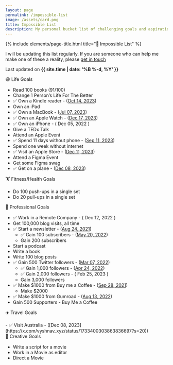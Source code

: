 ```yaml
---	
layout: page
permalink: /impossible-list
image: /assets/card.png
title: Impossible List
description: My personal bucket list of challenging goals and aspirations
---
```


{% include elements/page-title.html title="🎯️ Impossible List" %}

I will be updating this list regularly. If you are someone who can help me make one of these a reality, please [get in touch](mailto:hi@vyshnav.xyz)

Last updated on **{{ site.time | date: '%B %-d, %Y' }}**

<div class="about-sec-h text-mute" style="margin-bottom: 1rem;">😃 Life Goals</div>

- Read 100 books (91/100)
- Change 1 Person’s Life For The Better
- ✅ Own a Kindle reader - ([Oct 14, 2023](https://x.com/vyshnav_xyz/status/1713197121195971045))
- Own an iPad
- ✅ Own a MacBook - ([Jul 07, 2023](https://twitter.com/vyshnav_xyz/status/1677315178126274563))
- ✅ Own an Apple Watch - ([Dec 17, 2023](https://x.com/vyshnav_xyz/status/1738204752444629159?s=20))
- ✅ Own an iPhone - ( Dec 05, 2022 )
- Give a TEDx Talk
- Attend an Apple Event
- ✅ Spend 11 days without phone - ([Sep 11, 2023](https://x.com/vyshnav_xyz/status/1697254933857546517))
- Spend one week without internet
- ✅ Visit an Apple Store - ([Dec 11, 2023](https://x.com/vyshnav_xyz/status/1734178230503137582?s=20))
- Attend a Figma Event
- Get some Figma swag
- ✅ Get on a plane - ([Dec 08, 2023](https://x.com/vyshnav_xyz/status/1733400303863836697?s=20))

<div class="about-sec-h text-mute" style="margin-bottom: 1rem;">🏋️ Fitness/Health Goals</div>

- Do 100 push-ups in a single set
- Do 20 pull-ups in a single set

<div class="about-sec-h text-mute" style="margin-bottom: 1rem;">💼 Professional Goals</div>

- ✅ Work in a Remote Company - ( Dec 12, 2022 )
- Get 100,000 blog visits, all time
- ✅ Start a newsletter - ([Aug 24, 2021](/microblog/launched-my-newsletter))
    - ✅ Gain 100 subscribers - ([May 20, 2022](https://twitter.com/vyshnav_xyz/status/1527575463111032832))
    - Gain 200 subscribers
- Start a podcast
- Write a book
- Write 100 blog posts
- ✅ Gain 500 Twitter followers - ([Mar 07, 2022](https://twitter.com/vyshnav_xyz/status/1500835594146045956))
    - ✅ Gain 1,000 followers - ([Apr 24, 2022](https://twitter.com/vyshnav_xyz/status/1518463933513830401))
    - ✅ Gain 2,000 followers - ( Feb 25, 2023 )
    - Gain 3,000 followers
- ✅ Make $1000 from Buy me a Coffee - ([Sep 28, 2021](/microblog/made-my-first-1000-on-the-internet))
    - Make $2000
- ✅ Make $1000 from Gumroad - ([Aug 13, 2022](https://twitter.com/vyshnav_xyz/status/1558318494969733121))
- Gain 500 Supporters - Buy Me a Coffee

<div class="about-sec-h text-mute" style="margin-bottom: 1rem;">✈️ Travel Goals</div>
- ✅ Visit Australia - ([Dec 08, 2023](https://x.com/vyshnav_xyz/status/1733400303863836697?s=20))

<div class="about-sec-h text-mute" style="margin-bottom: 1rem;">🎨 Creative Goals</div>

- Write a script for a movie
- Work in a Movie as editor
- Direct a Movie